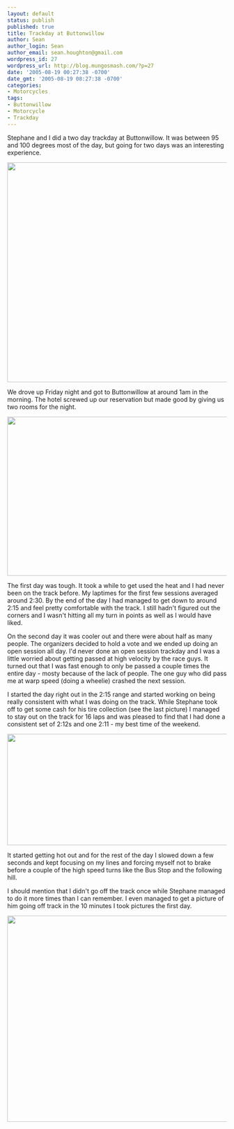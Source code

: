 ```yaml
---
layout: default
status: publish
published: true
title: Trackday at Buttonwillow
author: Sean
author_login: Sean
author_email: sean.houghton@gmail.com
wordpress_id: 27
wordpress_url: http://blog.mungosmash.com/?p=27
date: '2005-08-19 00:27:38 -0700'
date_gmt: '2005-08-19 08:27:38 -0700'
categories:
- Motorcycles
tags:
- Buttonwillow
- Motorcycle
- Trackday
---
```

<p>Stephane and I did a two day trackday at Buttonwillow.  It was between 95 and 100 degrees most of the day, but going for two days was an interesting experience.</p>
<p><a href="{{site.url_root}}/assets/data/wp/wp/2005/08/CRW_3401.jpeg"><img src="{{site.url_root}}/assets/data/wp/wp/2005/08/CRW_3401.jpeg" alt="" title="CRW_3401" width="640" height="503" class="aligncenter size-full wp-image-778" /></a></p>
<p>We drove up Friday night and got to Buttonwillow at around 1am in the morning.  The hotel screwed up our reservation but made good by giving us two rooms for the night.</p>
<p><a href="{{site.url_root}}/assets/data/wp/wp/2005/08/CRW_3378.jpeg"><img src="{{site.url_root}}/assets/data/wp/wp/2005/08/CRW_3378.jpeg" alt="" title="CRW_3378" width="640" height="364" class="aligncenter size-full wp-image-780" /></a></p>
<p>The first day was tough.  It took a while to get used the heat and I had never been on the track before.  My laptimes for the first few sessions averaged around 2:30.  By the end of the day I had managed to get down to around 2:15 and feel pretty comfortable with the track.  I still hadn't figured out the corners and I wasn't hitting all my turn in points as well as I would have liked.</p>
<p>On the second day it was cooler out and there were about half as many people.  The organizers decided to hold a vote and we ended up doing an open session all day.  I'd never done an open session trackday and I was a little worried about getting passed at high velocity by the race guys.  It turned out that I was fast enough to only be passed a couple times the entire day - mosty because of the lack of people.  The one guy who did pass me at warp speed (doing a wheelie) crashed the next session.</p>
<p>I started the day right out in the 2:15 range and started working on being really consistent with what I was doing on the track.  While Stephane took off to get some cash for his tire collection (see the last picture) I managed to stay out on the track for 16 laps and was pleased to find that I had done a consistent set of 2:12s and one 2:11 - my best time of the weekend.</p>
<p><a href="{{site.url_root}}/assets/data/wp/wp/2005/08/IMG_1391.jpeg"><img src="{{site.url_root}}/assets/data/wp/wp/2005/08/IMG_1391.jpeg" alt="" title="IMG_1391" width="640" height="255" class="aligncenter size-full wp-image-781" /></a></p>
<p>It started getting hot out and for the rest of the day I slowed down a few seconds and kept focusing on my lines and forcing myself not to brake before a couple of the high speed turns like the Bus Stop and the following hill.</p>
<p>I should mention that I didn't go off the track once while Stephane managed to do it more times than I can remember.  I even managed to get a picture of him going off track in the 10 minutes I took pictures the first day.</p>
<p><a href="{{site.url_root}}/assets/data/wp/wp/2005/08/CRW_3426.jpeg"><img src="{{site.url_root}}/assets/data/wp/wp/2005/08/CRW_3426.jpeg" alt="" title="CRW_3426" width="640" height="472" class="aligncenter size-full wp-image-782" /></a></p>
